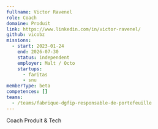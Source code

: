```yaml
---
fullname: Victor Ravenel
role: Coach
domaine: Produit
link: https://www.linkedin.com/in/victor-ravenel/
github: vicobz
missions:
  - start: 2023-01-24
    end: 2026-07-30
    status: independent
    employer: Malt / Octo
    startups:
      - faritas
      - snu
memberType: beta
competences: []
teams:
  - /teams/fabrique-dgfip-responsable-de-portefeuille
---
```

Coach Produit & Tech